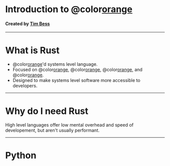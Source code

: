 <!-- $theme: gaia -->

# Introduction to @color[orange](**Rust**)
#### Created by [Tim Bess](https://github.com/tdbgamer)


---

# What is Rust
- @color[orange](**Non-GC**)'d systems level language.
- Focused on @color[orange](**safety**), @color[orange](**performance**), @color[orange](**concurrency**), and @color[orange](**interoperability**).
- Designed to make systems level software more accessible to developers.

---

# Why do I need Rust
High level languages offer low mental overhead and speed of developement, but aren't usually performant.

---

# Python
